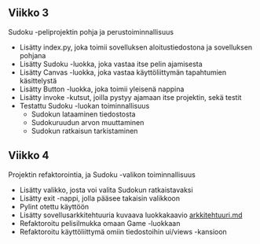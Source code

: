 ## Viikko 3

Sudoku -peliprojektin pohja ja perustoiminnallisuus

- Lisätty index.py, joka toimii sovelluksen aloitustiedostona ja sovelluksen pohjana
- Lisätty Sudoku -luokka, joka vastaa itse pelin ajamisesta
- Lisätty Canvas -luokka, joka vastaa käyttöliittymän tapahtumien käsittelystä
- Lisätty Button -luokka, joka toimii yleisenä nappina
- Lisätty invoke -kutsut, joilla pystyy ajamaan itse projektin, sekä testit
- Testattu Sudoku -luokan toiminnallisuus
  - Sudokun lataaminen tiedostosta
  - Sudokuruudun arvon muuttaminen
  - Sudokun ratkaisun tarkistaminen

## Viikko 4

Projektin refaktorointia, ja Sudoku -valikon toiminnallisuus

- Lisätty valikko, josta voi valita Sudokun ratkaistavaksi
- Lisätty exit -nappi, jolla pääsee takaisin valikkoon
- Pylint otettu käyttöön
- Lisätty sovellusarkkitehtuuria kuvaava luokkakaavio [arkkitehtuuri.md](arkkitehtuuri.md)
- Refaktoroitu pelisilmukka omaan Game -luokkaan
- Refaktoroitu käyttöliittymä omiin tiedostoihin ui/views -kansioon
